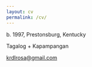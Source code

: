 ```yaml
---
layout: cv
permalink: /cv/
---
```

b. 1997, Prestonsburg, Kentucky

Tagalog + Kapampangan

krdlrosa@gmail.com